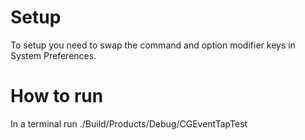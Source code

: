 # Setup

To setup you need to swap the command and option modifier keys in System Preferences.

# How to run
In a terminal run ./Build/Products/Debug/CGEventTapTest